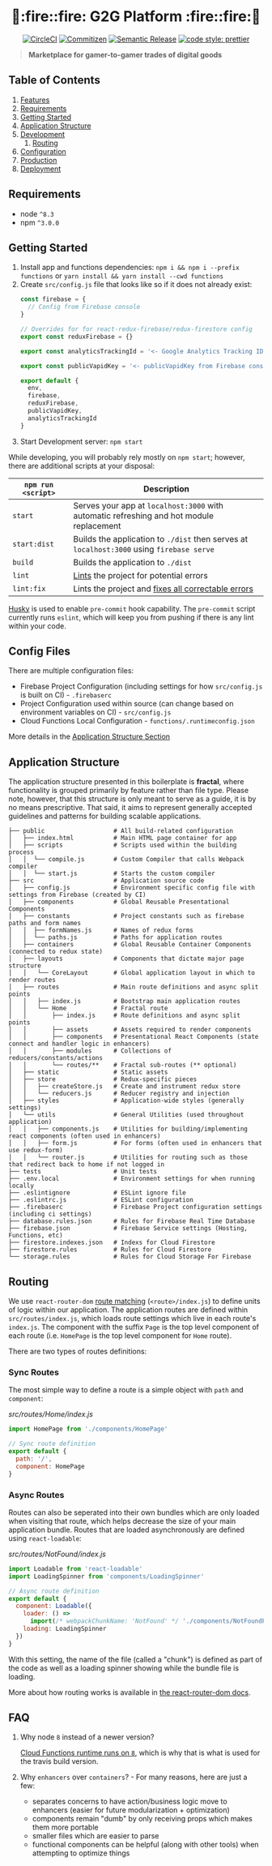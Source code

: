 <h1 align="center" style="border-bottom: none;">🚀:fire::fire:  G2G Platform :fire::fire:🚀</h1>


<p align="center">
  <a href="https://circleci.com/gh/raulingg/g2g/tree/master"><img alt="CircleCI" src="https://circleci.com/gh/raulingg/g2g/tree/master.svg?style=svg"></a>
  <a href="http://commitizen.github.io/cz-cli/"><img alt="Commitizen" src="https://img.shields.io/badge/commitizen-friendly-brightgreen.svg"></a>
  <a href="https://github.com/semantic-release/semantic-release"><img alt="Semantic Release" src="https://img.shields.io/badge/%20%20%F0%9F%93%A6%F0%9F%9A%80-semantic--release-e10079.svg"></a>
  <a href="https://github.com/prettier/prettier"><img alt="code style: prettier" src="https://img.shields.io/badge/code_style-prettier-ff69b4.svg?style=flat-square"></a>
</p>

> **Marketplace for gamer-to-gamer trades of digital goods**


## Table of Contents

1. [Features](#features)
2. [Requirements](#requirements)
3. [Getting Started](#getting-started)
4. [Application Structure](#application-structure)
5. [Development](#development)
    1. [Routing](#routing)
6. [Configuration](#configuration)
7. [Production](#production)
8. [Deployment](#deployment)

## Requirements

* node `^8.3`
* npm `^3.0.0`

## Getting Started

1. Install app and functions dependencies: `npm i && npm i --prefix functions` or `yarn install && yarn install --cwd functions`
1. Create `src/config.js` file that looks like so if it does not already exist:
    ```js
    const firebase = {
      // Config from Firebase console
    }

    // Overrides for for react-redux-firebase/redux-firestore config
    export const reduxFirebase = {}

    export const analyticsTrackingId = '<- Google Analytics Tracking ID ->'

    export const publicVapidKey = '<- publicVapidKey from Firebase console ->'

    export default {
      env,
      firebase,
      reduxFirebase,
      publicVapidKey,
      analyticsTrackingId
    }
    ```
1. Start Development server: `npm start`

While developing, you will probably rely mostly on `npm start`; however, there are additional scripts at your disposal:

| `npm run <script>` | Description                                                                                                             |
| ------------------ | ----------------------------------------------------------------------------------------------------------------------- |
| `start`            | Serves your app at `localhost:3000` with automatic refreshing and hot module replacement                                |
| `start:dist`       | Builds the application to `./dist` then serves at `localhost:3000` using `firebase serve`                               |
| `build`            | Builds the application to `./dist`                                                                                      |
| `lint`             | [Lints](http://stackoverflow.com/questions/8503559/what-is-linting) the project for potential errors                    |
| `lint:fix`         | Lints the project and [fixes all correctable errors](http://eslint.org/docs/user-guide/command-line-interface.html#fix) |

[Husky](https://github.com/typicode/husky) is used to enable `pre-commit` hook capability. The `pre-commit` script currently runs `eslint`, which will keep you from pushing if there is any lint within your code.

## Config Files

There are multiple configuration files:

* Firebase Project Configuration (including settings for how `src/config.js` is built on CI) - `.firebaserc`
* Project Configuration used within source (can change based on environment variables on CI) - `src/config.js`
* Cloud Functions Local Configuration - `functions/.runtimeconfig.json`

More details in the [Application Structure Section](#application-structure)

## Application Structure

The application structure presented in this boilerplate is **fractal**, where functionality is grouped primarily by feature rather than file type. Please note, however, that this structure is only meant to serve as a guide, it is by no means prescriptive. That said, it aims to represent generally accepted guidelines and patterns for building scalable applications.

```
├── public                   # All build-related configuration
│   ├── index.html           # Main HTML page container for app
│   ├── scripts              # Scripts used within the building process
│   │  └── compile.js        # Custom Compiler that calls Webpack compiler
│   │  └── start.js          # Starts the custom compiler
├── src                      # Application source code
│   ├── config.js            # Environment specific config file with settings from Firebase (created by CI)
│   ├── components           # Global Reusable Presentational Components
│   ├── constants            # Project constants such as firebase paths and form names
│   │  ├── formNames.js      # Names of redux forms
│   │  └── paths.js          # Paths for application routes
│   ├── containers           # Global Reusable Container Components (connected to redux state)
│   ├── layouts              # Components that dictate major page structure
│   │   └── CoreLayout       # Global application layout in which to render routes
│   ├── routes               # Main route definitions and async split points
│   │   ├── index.js         # Bootstrap main application routes
│   │   └── Home             # Fractal route
│   │       ├── index.js     # Route definitions and async split points
│   │       ├── assets       # Assets required to render components
│   │       ├── components   # Presentational React Components (state connect and handler logic in enhancers)
│   │       ├── modules      # Collections of reducers/constants/actions
│   │       └── routes/**    # Fractal sub-routes (** optional)
│   ├── static               # Static assets
│   ├── store                # Redux-specific pieces
│   │   ├── createStore.js   # Create and instrument redux store
│   │   └── reducers.js      # Reducer registry and injection
│   ├── styles               # Application-wide styles (generally settings)
│   └── utils                # General Utilities (used throughout application)
│   │   ├── components.js    # Utilities for building/implementing react components (often used in enhancers)
│   │   ├── form.js          # For forms (often used in enhancers that use redux-form)
│   │   └── router.js        # Utilities for routing such as those that redirect back to home if not logged in
├── tests                    # Unit tests
├── .env.local               # Environment settings for when running locally
├── .eslintignore            # ESLint ignore file
├── .eslintrc.js             # ESLint configuration
├── .firebaserc              # Firebase Project configuration settings (including ci settings)
├── database.rules.json      # Rules for Firebase Real Time Database
├── firebase.json            # Firebase Service settings (Hosting, Functions, etc)
├── firestore.indexes.json   # Indexs for Cloud Firestore
├── firestore.rules          # Rules for Cloud Firestore
└── storage.rules            # Rules for Cloud Storage For Firebase
```

## Routing

We use `react-router-dom` [route matching](https://reacttraining.com/react-router/web/guides/basic-components/route-matching) (`<route>/index.js`) to define units of logic within our application. The application routes are defined within `src/routes/index.js`, which loads route settings which live in each route's `index.js`. The component with the suffix `Page` is the top level component of each route (i.e. `HomePage` is the top level component for `Home` route).

There are two types of routes definitions:

### Sync Routes

The most simple way to define a route is a simple object with `path` and `component`:

*src/routes/Home/index.js*

```js
import HomePage from './components/HomePage'

// Sync route definition
export default {
  path: '/',
  component: HomePage
}
```

### Async Routes

Routes can also be seperated into their own bundles which are only loaded when visiting that route, which helps decrease the size of your main application bundle. Routes that are loaded asynchronously are defined using `react-loadable`:

*src/routes/NotFound/index.js*

```js
import Loadable from 'react-loadable'
import LoadingSpinner from 'components/LoadingSpinner'

// Async route definition
export default {
  component: Loadable({
    loader: () =>
      import(/* webpackChunkName: 'NotFound' */ './components/NotFoundPage'),
    loading: LoadingSpinner
  })
}
```

With this setting, the name of the file (called a "chunk") is defined as part of the code as well as a loading spinner showing while the bundle file is loading.

More about how routing works is available in [the react-router-dom docs](https://reacttraining.com/react-router/web/guides/quick-start).


## FAQ

1. Why node `8` instead of a newer version?
   
   [Cloud Functions runtime runs on `8`](https://cloud.google.com/functions/docs/writing/#the_cloud_functions_runtime), which is why that is what is used for the travis build version.

1. Why `enhancers` over `containers`? - For many reasons, here are just a few:
    * separates concerns to have action/business logic move to enhancers (easier for future modularization + optimization)
    * components remain "dumb" by only receiving props which makes them more portable
    * smaller files which are easier to parse
    * functional components can be helpful (along with other tools) when attempting to optimize things

[travis-image]: https://img.shields.io/travis/raulingg/g2g/master.svg?style=flat-square
[travis-url]: https://travis-ci.org/raulingg/g2g
[daviddm-image]: https://img.shields.io/david/raulingg/g2g.svg?style=flat-square
[daviddm-url]: https://david-dm.org/raulingg/g2g
[climate-image]: https://img.shields.io/codeclimate/github/raulingg/g2g.svg?style=flat-square
[climate-url]: https://codeclimate.com/github/raulingg/g2g
[coverage-image]: https://img.shields.io/codeclimate/coverage/github/raulingg/g2g.svg?style=flat-square
[coverage-url]: https://codeclimate.com/github/raulingg/g2g
[license-image]: https://img.shields.io/npm/l/g2g.svg?style=flat-square
[license-url]: https://github.com/raulingg/g2g/blob/master/LICENSE
[code-style-image]: https://img.shields.io/badge/code%20style-standard-brightgreen.svg?style=flat-square
[code-style-url]: http://standardjs.com/
